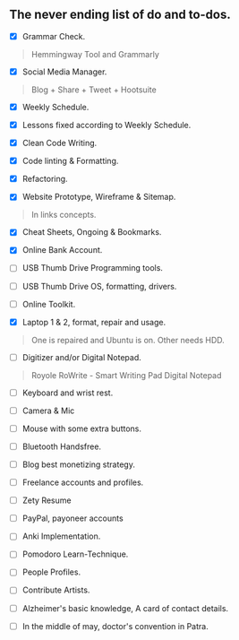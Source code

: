 ## The never ending list of do and to-dos.

- [x] Grammar Check.
> Hemmingway Tool and Grammarly
- [x] Social Media Manager.
> Blog + Share + Tweet + Hootsuite
- [x] Weekly Schedule.
- [x] Lessons fixed according to Weekly Schedule.

- [x] Clean Code Writing.
- [x] Code linting & Formatting.
- [x] Refactoring.
- [x] Website Prototype, Wireframe & Sitemap.
> In links concepts.
- [x] Cheat Sheets, Ongoing & Bookmarks.
- [x] Online Bank Account.


- [ ] USB Thumb Drive Programming tools.
- [ ] USB Thumb Drive OS, formatting, drivers.
- [ ] Online Toolkit.
- [x] Laptop 1 & 2, format, repair and usage.
> One is repaired and Ubuntu is on. Other needs HDD.

- [ ] Digitizer and/or Digital Notepad.
> Royole RoWrite - Smart Writing Pad Digital Notepad
- [ ] Keyboard and wrist rest.
- [ ] Camera & Mic
- [ ] Mouse with some extra buttons.
- [ ] Bluetooth Handsfree.

- [ ] Blog best monetizing strategy.

- [ ] Freelance accounts and profiles.
- [ ] Zety Resume
- [ ] PayPal, payoneer accounts

- [ ] Anki Implementation.
- [ ] Pomodoro Learn-Technique.

- [ ] People Profiles.
- [ ] Contribute Artists.

- [ ] Alzheimer's basic knowledge, A card of contact details.
- [ ] In the middle of may, doctor's convention in Patra.